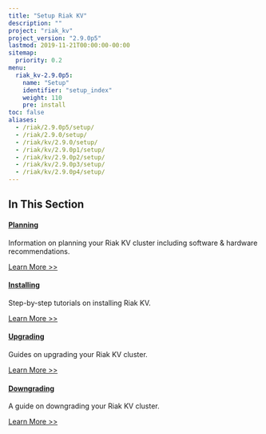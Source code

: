 ```yaml
---
title: "Setup Riak KV"
description: ""
project: "riak_kv"
project_version: "2.9.0p5"
lastmod: 2019-11-21T00:00:00-00:00
sitemap:
  priority: 0.2
menu:
  riak_kv-2.9.0p5:
    name: "Setup"
    identifier: "setup_index"
    weight: 110
    pre: install
toc: false
aliases:
  - /riak/2.9.0p5/setup/
  - /riak/2.9.0/setup/
  - /riak/kv/2.9.0/setup/
  - /riak/kv/2.9.0p1/setup/
  - /riak/kv/2.9.0p2/setup/
  - /riak/kv/2.9.0p3/setup/
  - /riak/kv/2.9.0p4/setup/
---
```


[plan index]: ../setup/planning
[install index]: ../setup/installing
[upgrade index]: ../setup/upgrading
[downgrade]: ../setup/downgrade

## In This Section

#### [Planning][plan index]

Information on planning your Riak KV cluster including software & hardware recommendations.

[Learn More >>][plan index]

#### [Installing][install index]

Step-by-step tutorials on installing Riak KV.

[Learn More >>][install index]

#### [Upgrading][upgrade index]

Guides on upgrading your Riak KV cluster.

[Learn More >>][upgrade index]

#### [Downgrading][downgrade]

A guide on downgrading your Riak KV cluster.

[Learn More >>][downgrade]

